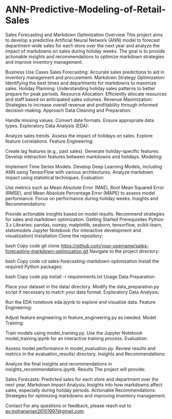 # ANN-Predictive-Modeling-of-Retail-Sales
Sales Forecasting and Markdown Optimization
Overview
This project aims to develop a predictive Artificial Neural Network (ANN) model to forecast department-wide sales for each store over the next year and analyze the impact of markdowns on sales during holiday weeks. The goal is to provide actionable insights and recommendations to optimize markdown strategies and improve inventory management.

Business Use Cases
Sales Forecasting: Accurate sales predictions to aid in inventory management and procurement.
Markdown Strategy Optimization: Identifying the best times and departments for markdowns to maximize sales.
Holiday Planning: Understanding holiday sales patterns to better prepare for peak periods.
Resource Allocation: Efficiently allocate resources and staff based on anticipated sales volumes.
Revenue Maximization: Strategies to increase overall revenue and profitability through informed decision-making.
Approach
Data Cleaning and Preparation:

Handle missing values.
Convert date formats.
Ensure appropriate data types.
Exploratory Data Analysis (EDA):

Analyze sales trends.
Assess the impact of holidays on sales.
Explore feature correlations.
Feature Engineering:

Create lag features (e.g., past sales).
Generate holiday-specific features.
Develop interaction features between markdowns and holidays.
Modeling:

Implement Time Series Models.
Develop Deep Learning Models, including ANN using TensorFlow with various architectures.
Analyze markdown impact using statistical techniques.
Evaluation:

Use metrics such as Mean Absolute Error (MAE), Root Mean Squared Error (RMSE), and Mean Absolute Percentage Error (MAPE) to assess model performance.
Focus on performance during holiday weeks.
Insights and Recommendations:

Provide actionable insights based on model results.
Recommend strategies for sales and markdown optimization.
Getting Started
Prerequisites
Python 3.x
Libraries: pandas, numpy, matplotlib, seaborn, tensorflow, scikit-learn, statsmodels
Jupyter Notebook (for interactive development and visualization)
Installation
Clone the repository:

bash
Copy code
git clone https://github.com/your-username/sales-forecasting-markdown-optimization.git
Navigate to the project directory:

bash
Copy code
cd sales-forecasting-markdown-optimization
Install the required Python packages:

bash
Copy code
pip install -r requirements.txt
Usage
Data Preparation:

Place your dataset in the data/ directory.
Modify the data_preparation.py script if necessary to match your data format.
Exploratory Data Analysis:

Run the EDA notebook eda.ipynb to explore and visualize data.
Feature Engineering:

Adjust feature engineering in feature_engineering.py as needed.
Model Training:

Train models using model_training.py.
Use the Jupyter Notebook model_training.ipynb for an interactive training process.
Evaluation:

Assess model performance in model_evaluation.py.
Review results and metrics in the evaluation_results/ directory.
Insights and Recommendations:

Analyze the final insights and recommendations in insights_recommendations.ipynb.
Results
The project will provide:

Sales Forecasts: Predicted sales for each store and department over the next year.
Markdown Impact Analysis: Insights into how markdowns affect sales, especially during holiday periods.
Actionable Recommendations: Strategies for optimizing markdowns and improving inventory management.


Contact
For any questions or feedback, please reach out to av.mohananjan26101997@gmail.com.
